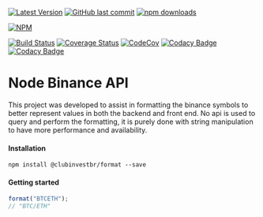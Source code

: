 [![Latest Version](https://img.shields.io/github/release/clubinvestbr/binance-format.svg?style=flat-square)](https://github.com/clubinvestbr/binance-format/releases) 
[![GitHub last commit](https://img.shields.io/github/last-commit/clubinvestbr/binance-format.svg?maxAge=2400)](#)
[![npm downloads](https://img.shields.io/npm/dt/clubinvestbr/binance-format.svg?maxAge=7200)](https://www.npmjs.com/package/clubinvestbr/binance-format)

[![NPM](https://nodei.co/npm/clubinvestbr/binance-format.png?compact=true)](https://npmjs.org/package/clubinvestbr/binance-format)

[![Build Status](https://travis-ci.org/clubinvestbr/binance-format.svg?branch=master&style=flat-square)](https://travis-ci.org/clubinvestbr/binance-format) 
[![Coverage Status](https://coveralls.io/repos/github/clubinvestbr/binance-format/badge.svg?branch=master&style=flat-square)](https://coveralls.io/github/clubinvestbr/binance-format)
[![CodeCov](https://codecov.io/gh/clubinvestbr/binance-format/branch/master/graph/badge.svg?style=flat-square)](https://codecov.io/github/clubinvestbr/binance-format/)
[![Codacy Badge](https://api.codacy.com/project/badge/Coverage/996757cec66542c0a64fca2b4cf8a936)](https://www.codacy.com/app/dmzoneill/clubinvestbr/binance-format?utm_source=github.com&utm_medium=referral&utm_content=clubinvestbr/binance-format&utm_campaign=Badge_Coverage)
[![Codacy Badge](https://api.codacy.com/project/badge/Grade/996757cec66542c0a64fca2b4cf8a936)](https://www.codacy.com/app/dmzoneill/clubinvestbr/binance-format?utm_source=github.com&amp;utm_medium=referral&amp;utm_content=clubinvestbr/binance-format&amp;utm_campaign=Badge_Grade)

# Node Binance API
This project was developed to assist in formatting the binance symbols to better represent values in both the backend and front end. No api is used to query and perform the formatting, it is purely done with string manipulation to have more performance and availability.


#### Installation
```
npm install @clubinvestbr/format --save
```

#### Getting started
```javascript
format("BTCETH");
// "BTC/ETH"
```